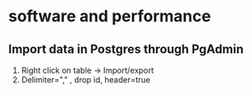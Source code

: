 # software and performance

## Import data in Postgres through PgAdmin

1) Right click on table -> Import/export
2) Delimiter="," , drop id, header=true